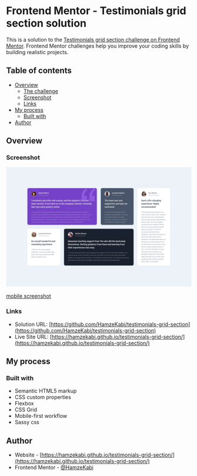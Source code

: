 # Frontend Mentor - Testimonials grid section solution

This is a solution to the [Testimonials grid section challenge on Frontend Mentor](https://www.frontendmentor.io/challenges/testimonials-grid-section-Nnw6J7Un7). Frontend Mentor challenges help you improve your coding skills by building realistic projects. 

## Table of contents

- [Overview](#overview)
  - [The challenge](#the-challenge)
  - [Screenshot](#screenshot)
  - [Links](#links)
- [My process](#my-process)
  - [Built with](#built-with)
- [Author](#author)

## Overview

### Screenshot

![Desktop screenshot](https://github.com/HamzeKabi/testimonials-grid-section/blob/e73a97312a363b1a35a987250b0626fe7140f9da/screenshots/testimonials%20grid%20section%20desktop%20screenshot.png)

[mobile screenshot](https://github.com/HamzeKabi/testimonials-grid-section/blob/e73a97312a363b1a35a987250b0626fe7140f9da/screenshots/testimonials%20grid%20section%20mobile%20screenshot.png)

### Links

- Solution URL: [https://github.com/HamzeKabi/testimonials-grid-section](https://github.com/HamzeKabi/testimonials-grid-section)
- Live Site URL: [https://hamzekabi.github.io/testimonials-grid-section/](https://hamzekabi.github.io/testimonials-grid-section/)

## My process

### Built with

- Semantic HTML5 markup
- CSS custom properties
- Flexbox
- CSS Grid
- Mobile-first workflow
- Sassy css

## Author

- Website - [https://hamzekabi.github.io/testimonials-grid-section/](https://hamzekabi.github.io/testimonials-grid-section/)
- Frontend Mentor - [@HamzeKabi](https://www.frontendmentor.io/profile/HamzeKabi)
